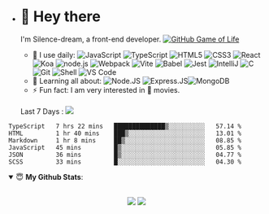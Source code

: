 - # 👋 Hey there

  I'm Silence-dream, a front-end developer.
  [![GitHub Game of Life](https://github4life.herokuapp.com/ethomson.gif?z=6)](https://github4life.herokuapp.com/ChetSerenade)

  - 🚀 I use daily:
    ![JavaScript](https://img.shields.io/badge/-JavaScript-black?style=plastic&logo=javascript)
    ![TypeScript](https://img.shields.io/badge/TypeScript-3178C6.svg?style=flat&logo=typescript&logoColor=white)
    ![HTML5](https://img.shields.io/badge/HTML5-E34F26.svg?style=flat&logo=html5&logoColor=white)
    ![CSS3](https://img.shields.io/badge/CSS3-E34F26.svg?style=flat&logo=css3&logoColor=white)
    ![React](https://img.shields.io/badge/React-61DAFB.svg?style=flat&logo=react&logoColor=white)
    ![Koa](https://img.shields.io/badge/Koa-33333D.svg?style=flat&logo=Koa&logoColor=white)
    ![node.js](https://img.shields.io/badge/node.js-339933?style=flat&logo=node.js&logoColor=white)
    ![Webpack](https://img.shields.io/badge/Webpack-8DD6F9.svg?style=flat&logo=webpack&logoColor=white)
    ![Vite](https://img.shields.io/badge/Vite-646CFF.svg?style=flat&logo=vite&logoColor=white)
    ![Babel](https://img.shields.io/badge/Babel-F9DC3E?style=flat&logo=babel&logoColor=white)
    ![Jest](https://img.shields.io/badge/Jest-C21325?style=flat&logo=Jest&logoColor=white)
    ![IntelliJ](https://img.shields.io/badge/Intellij_Idea-000000.svg?style=flat&logo=intellij-idea&logoColor=white)
    ![C](https://img.shields.io/badge/-C-black?style=plastic&logo=C)
    ![Git](https://img.shields.io/badge/-Git-black?style=plastic&logo=git)
    ![Shell](https://img.shields.io/badge/-Shell-blasck?style=plastic&logo=Shell)
    ![VS Code](https://img.shields.io/badge/-VS%20Code-007ACC?style=plastic&logo=visual-studio-code)
  - 🌱 Learning all about:
    ![Node.JS](https://img.shields.io/badge/-Node.JS-black?style=plastic&logo=Node.js) ![Express.JS](https://img.shields.io/badge/-Express.JS-c7b198?style=plastic&logo=Express.JS)![MongoDB](https://img.shields.io/badge/-MongoDB-black?style=plastic&logo=mongodb)
  - ⚡️ Fun fact: I am very interested in 🍿 movies.
  <p><span>Last 7 Days :</span> <img style="margin-top:3px;" src="https://wakatime.com/badge/user/35c7ff7b-50b4-4816-9263-38b08e3c771c.svg"/></p>
  
  
  <!--START_SECTION:waka-->

```text
TypeScript   7 hrs 22 mins   ██████████████▒░░░░░░░░░░   57.14 %
HTML         1 hr 40 mins    ███▒░░░░░░░░░░░░░░░░░░░░░   13.01 %
Markdown     1 hr 8 mins     ██▒░░░░░░░░░░░░░░░░░░░░░░   08.85 %
JavaScript   45 mins         █▒░░░░░░░░░░░░░░░░░░░░░░░   05.85 %
JSON         36 mins         █▒░░░░░░░░░░░░░░░░░░░░░░░   04.77 %
SCSS         33 mins         █░░░░░░░░░░░░░░░░░░░░░░░░   04.30 %
```

<!--END_SECTION:waka-->
<details open>
 <summary> 😇 <b>My Github Stats</b>: </summary>
<br>
<p align = "center">
  <img src = "https://github-readme-stats.vercel.app/api?username=ChetSerenade&show_icons=true&theme=calm&line_height=33&hide_border=true&count_private=true">
  <img src = "https://github-readme-stats.vercel.app/api/top-langs/?username=ChetSerenade&theme=calm&hide_border=true">
</p>
</details>
